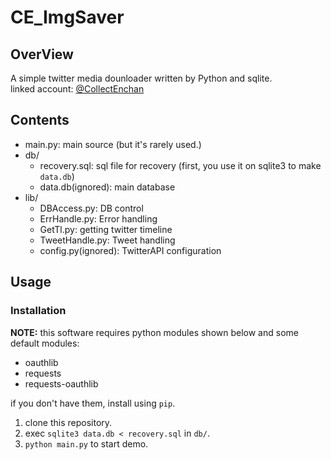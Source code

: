 # CE_ImgSaver

## OverView
A simple twitter media dounloader written by Python and sqlite.  
linked account: [@CollectEnchan](twitter.com/CollectEnchan)  

## Contents
 * main.py: main source (but it's rarely used.)
 * db/
    * recovery.sql: sql file for recovery (first, you use it on sqlite3 to make `data.db`)
    * data.db(ignored): main database
 * lib/
    * DBAccess.py: DB control
    * ErrHandle.py: Error handling
    * GetTl.py: getting twitter timeline
    * TweetHandle.py: Tweet handling
    * config.py(ignored): TwitterAPI configuration

## Usage
### Installation
**NOTE:** this software requires python modules shown below and some default modules:

 * oauthlib
 * requests
 * requests-oauthlib

if you don't have them, install using `pip`.  

 1. clone this repository.
 2. exec `sqlite3 data.db < recovery.sql` in `db/`.
 3. `python main.py` to start demo.
